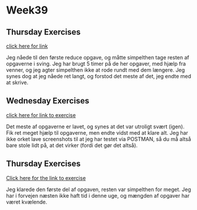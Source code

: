 # Week39

## Thursday Exercises ## 

[click here for link](https://github.com/Aeydin24/Week39/tree/master/TuesdayExercises)

Jeg nåede til den første reduce opgave, og måtte simpelthen tage resten af opgaverne i sving. Jeg har brugt 5 timer på de her opgaver, med hjælp fra venner, og jeg agter simpelthen ikke at rode rundt med dem længere. Jeg synes dog at jeg nåede ret langt, og forstod det meste af det, jeg endte med at skrive. 

## Wednesday Exercises ## 

[click here for link to exercise](https://github.com/Aeydin24/Week39/tree/master/WednesdayExercises)

Det meste af opgaverne er lavet, og synes at det var utroligt svært (igen). Fik ret meget hjælp til opgaverne, men endte vidst med at klare alt. Jeg har ikke orket lave screenshots til at jeg har testet via POSTMAN, så du må altså bare stole lidt på, at det virker (fordi det gør det altså).

## Thursday Exercises ## 

[Click here for the link to exercise](https://github.com/Aeydin24/Week39/tree/master/ThursdayExercises)

Jeg klarede den første del af opgaven, resten var simpelthen for meget. Jeg har i forvejen næsten ikke haft tid i denne uge, og mængden af opgaver har været kvælende. 
 
